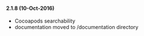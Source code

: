#### 2.1.8 (10-Oct-2016)
- Cocoapods searchability
- documentation moved to /documentation directory
